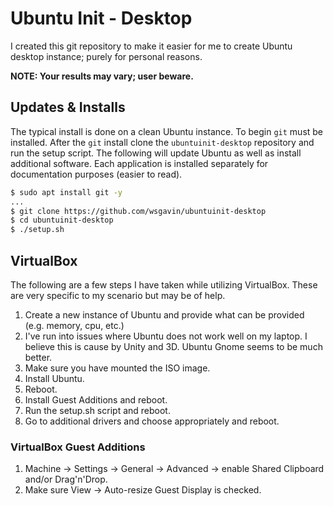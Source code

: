 # Ubuntu Init - Desktop

I created this git repository to make it easier for me to create Ubuntu desktop instance; purely for personal reasons.

**NOTE: Your results may vary; user beware.**

## Updates & Installs

The typical install is done on a clean Ubuntu instance.  To begin `git` must be installed. After the `git` install clone the `ubuntuinit-desktop` repository and run the setup script. The following will update Ubuntu as well as install additional software. Each application is installed separately for documentation purposes (easier to read).

```bash
$ sudo apt install git -y
...
$ git clone https://github.com/wsgavin/ubuntuinit-desktop
$ cd ubuntuinit-desktop
$ ./setup.sh
```

## VirtualBox

The following are a few steps I have taken while utilizing VirtualBox. These are very specific to my scenario but may be of help.

1. Create a new instance of Ubuntu and provide what can be provided (e.g. memory, cpu, etc.)
  1. I've run into issues where Ubuntu does not work well on my laptop. I believe this is cause by Unity and 3D. Ubuntu Gnome seems to be much better.
2. Make sure you have mounted the ISO image.
3. Install Ubuntu.
4. Reboot.
5. Install Guest Additions and reboot.
6. Run the setup.sh script and reboot.
7. Go to additional drivers and choose appropriately and reboot.

### VirtualBox Guest Additions

1. Machine -> Settings -> General -> Advanced -> enable Shared Clipboard and/or Drag'n'Drop.
2. Make sure View -> Auto-resize Guest Display is checked.
